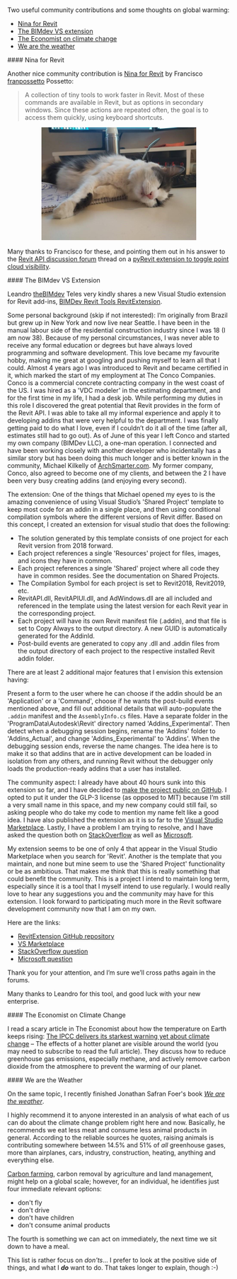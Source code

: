 <head>
<meta http-equiv="Content-Type" content="text/html; charset=utf-8">
<link rel="stylesheet" type="text/css" href="bc.css">
<script src="https://cdn.rawgit.com/google/code-prettify/master/loader/run_prettify.js" type="text/javascript"></script>
</head>

<!---


twitter:

add #thebuildingcoder

 @AutodeskForge @AutodeskRevit #bim #DynamoBim #ForgeDevCon 

&ndash;
...

linkedin:

#bim #DynamoBim #ForgeDevCon #Revit #API #IFC #SDK #AI #VisualStudio #Autodesk #AEC #adsk

the [Revit API discussion forum](http://forums.autodesk.com/t5/revit-api-forum/bd-p/160) thread

<center>
<img src="img/" alt="" title="" width="600"/>
<p style="font-size: 80%; font-style:italic"></p>
</center>

**Question:** 

**Answer:**

**Response:**  

Many thanks to  for this very helpful explanation!

<pre class="code">
</pre>

-->

### 

Two useful community contributions and some thoughts on global warming:

- [Nina for Revit](#2)
- [The BIMdev VS extension](#3)
- [The Economist on climate change](#4)
- [We are the weather](#5)

####<a name="2"></a> Nina for Revit

Another nice community contribution
is [Nina for Revit](https://github.com/franpossetto/Nina)
by Francisco [franpossetto](https://github.com/franpossetto) Possetto:

> A collection of tiny tools to work faster in Revit.
Most of these commands are available in Revit, but as options in secondary windows.
Since these actions are repeated often, the goal is to access them quickly, using keyboard shortcuts.

<center>
<img src="img/nina_for_revit.png" alt="Nina for Revit" title="Nina for Revit" width="350"/> <!-- 719 -->
</center>

Many thanks to Francisco for these, and pointing them out in his answer to
the [Revit API discussion forum](http://forums.autodesk.com/t5/revit-api-forum/bd-p/160) thread
on a [pyRevit extension to toggle point cloud visibility](https://forums.autodesk.com/t5/revit-api-forum/pyrevit-extension-to-toggle-point-cloud-visibility/m-p/10559876).

####<a name="3"></a> The BIMdev VS Extension

Leandro [theBIMdev](https://github.com/theBIMdev) Teles very kindly shares a new Visual Studio extension for Revit add-ins,
[BIMDev Revit Tools RevitExtension](https://github.com/theBIMdev/RevitExtension).

Some personal background (skip if not interested):
I’m originally from Brazil but grew up in New York and now live near Seattle.
I have been in the manual labour side of the residential construction industry since I was 18 (I am now 38).
Because of my personal circumstances, I was never able to receive any formal education or degrees but have always loved programming and software development.
This love became my favourite hobby, making me great at googling and pushing myself to learn all that I could.
Almost 4 years ago I was introduced to Revit and became certified in it, which marked the start of my employment at The Conco Companies. Conco is a commercial concrete contracting company in the west coast of the US.
I was hired as a 'VDC modeler' in the estimating department, and for the first time in my life, I had a desk job. While performing my duties in this role I discovered the great potential that Revit provides in the form of the Revit API.
I was able to take all my informal experience and apply it to developing addins that were very helpful to the department.
I was finally getting paid to do what I love, even if I couldn’t do it all of the time (after all, estimates still had to go out).
As of June of this year I left Conco and started my own company (BIMDev LLC), a one-man operation.
I connected and have been working closely with another developer who incidentally has a similar story but has been doing this much longer and is better known in the community, Michael Kilkelly of [ArchSmarter.com](https://archsmarter.com).
My former company, Conco, also agreed to become one of my clients, and between the 2 I  have been very busy creating addins (and enjoying every second).
 
The extension:
One of the things that Michael opened my eyes to is the amazing convenience of using Visual Studio’s 'Shared Project' template to keep most code for an addin in a single place, and then using conditional compilation symbols where the different versions of Revit differ.
Based on this concept, I created an extension for visual studio that does the following:

- The solution generated by this template consists of one project for each Revit version from 2018 forward.
- Each project references a single 'Resources' project for files, images, and icons they have in common.
- Each project references a single 'Shared' project where all code they have in common resides. See the documentation on Shared Projects.
- The Compilation Symbol for each project is set to Revit2018, Revit2019, etc.
- RevitAPI.dll, RevitAPIUI.dll, and AdWindows.dll are all included and referenced in the template using the latest version for each Revit year in the corresponding project.
- Each project will have its own Revit manifest file (.addin), and that file is set to Copy Always to the output directory. A new GUID is automatically generated for the AddinId.
- Post-build events are generated to copy any .dll and .addin files from the output directory of each project to the respective installed Revit addin folder.

There are at least 2 additional major features that I envision this extension having:

Present a form to the user where he can choose if the addin should be an 'Application' or a 'Command', choose if he wants the post-build events mentioned above, and fill out additional details that will auto-populate the `.addin` manifest and the `AssemblyInfo.cs` files.
Have a separate folder in the 'ProgramData\Autodesk\Revit' directory named 'Addins_Experimental'. Then detect when a debugging session begins, rename the 'Addins' folder to 'Addins_Actual', and change 'Addins_Experimental' to 'Addins'. When the debugging session ends, reverse the name changes. The idea here is to make it so that addins that are in active development can be loaded in isolation from any others, and running Revit without the debugger only loads the production-ready addins that a user has installed.
 
The community aspect:
I already have about 40 hours sunk into this extension so far, and I have decided
to [make the project public on GitHub](https://github.com/theBIMdev/RevitExtension).
I opted to put it under the GLP-3 license (as opposed to MIT) because I’m still a very small name in this space, and my new company could still fail, so asking people who do take my code to mention my name felt like a good idea.
I have also published the extension as it is so far to
the [Visual Studio Marketplace](https://marketplace.visualstudio.com/items?itemName=BIMDevLLC.BIMDevRevitTools).
Lastly, I have a problem I am trying to resolve, and I have asked the question both
on [StackOverflow](https://stackoverflow.com/questions/68607050/use-envdte-in-a-vsix-extension-to-add-a-reference-to-a-shared-project-in-a-multi) as
well as [Microsoft](https://docs.microsoft.com/en-us/answers/questions/497120/use-envdte-in-a-vsix-extension-to-add-a-reference.html#comment-503791).
 
My extension seems to be one of only 4 that appear in the Visual Studio Marketplace when you search for 'Revit'.
Another is the template that you maintain, and none but mine seem to use the 'Shared Project' functionality or be as ambitious.
That makes me think that this is really something that could benefit the community.
This is a project I intend to maintain long term, especially since it is a tool that I myself intend to use regularly.
I would really love to hear any suggestions you and the community may have for this extension.
I look forward to participating much more in the Revit software development community now that I am on my own.
 
Here are the links:

- [RevitExtension GitHub repository](https://github.com/theBIMdev/RevitExtension)
- [VS Marketplace](https://marketplace.visualstudio.com/items?itemName=BIMDevLLC.BIMDevRevitTools)
- [StackOverflow question](https://stackoverflow.com/questions/68607050/use-envdte-in-a-vsix-extension-to-add-a-reference-to-a-shared-project-in-a-multi)
- [Microsoft question](https://docs.microsoft.com/en-us/answers/questions/497120/use-envdte-in-a-vsix-extension-to-add-a-reference.html#comment-503791)
 
Thank you for your attention, and I’m sure we’ll cross paths again in the forums.
 
 Many thanks to Leandro for this tool, and good luck with your new enterprise.

####<a name="4"></a> The Economist on Climate Change

I read a scary article in The Economist about how the temperature on Earth keeps rising:
[The IPCC delivers its starkest warning yet about climate change](https://www.economist.com/science-and-technology/the-ipcc-delivers-its-starkest-warning-yet-about-climate-change/21803522)
&ndash; The effects of a hotter planet are visible around the world (you may need to subscribe to read the full article).
They discuss how to reduce greenhouse gas emissions, especially methane, and actively remove carbon dioxide from the atmosphere to prevent the warming of our planet.

####<a name="5"></a> We are the Weather

On the same topic, I recently finished Jonathan Safran Foer's book [*We are the weather*](https://wearetheweatherbook.com).

I highly recommend it to anyone interested in an analysis of what each of us can do about the climate change problem right here and now.
Basically, he recommends we eat less meat and consume less animal products in general.
According to the reliable sources he quotes, raising animals is contributing somewhere between 14.5% and 51% of *all* greenhouse gases, more than airplanes, cars, industry, construction, heating, anything and everything else.

[Carbon farming](https://www.carboncycle.org/carbon-farming), carbon removal by agriculture and land management, might help on a global scale;
however, for an individual, he identifies just four immediate relevant options:

- don't fly
- don't drive
- don't have children
- don't consume animal products

The fourth is something we can act on immediately, the next time we sit down to have a meal.

This list is rather focus on *don'ts*...
I prefer to look at the positive side of things, and what I <b><i>do</i></b> want to do.
That takes longer to explain, though :-)
